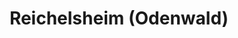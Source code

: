 ---
title: Reichelsheim (Odenwald)
url: /reichelsheim-odenwald/
latitude: 49.737
longitude: 8.873
---